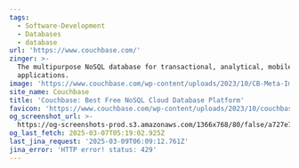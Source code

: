 ```yaml
---
tags:
  - Software-Development
  - Databases
  - database
url: 'https://www.couchbase.com/'
zinger: >-
  The multipurpose NoSQL database for transactional, analytical, mobile, and AI
  applications.
image: 'https://www.couchbase.com/wp-content/uploads/2023/10/CB-Meta-Image-1.png'
site_name: Couchbase
title: 'Couchbase: Best Free NoSQL Cloud Database Platform'
favicon: 'https://www.couchbase.com/wp-content/uploads/2023/10/couchbase-favicon.svg'
og_screenshot_url: >-
  https://og-screenshots-prod.s3.amazonaws.com/1366x768/80/false/a727e75d0b18988cebf0dc23ee9780dc390aea0922af149a6fd9cb45b313d957.jpeg
og_last_fetch: 2025-03-07T05:19:02.925Z
last_jina_request: '2025-03-09T06:09:12.761Z'
jina_error: 'HTTP error! status: 429'
---
```


